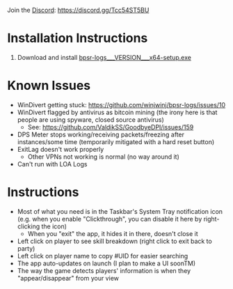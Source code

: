 Join the [Discord](https://discord.gg/Tcc54ST5BU): https://discord.gg/Tcc54ST5BU

# Installation Instructions

1. Download and install [bpsr-logs___VERSION___x64-setup.exe](https://github.com/winjwinj2/bpsr-logs/releases/download/app-v__VERSION__/bpsr-logs___VERSION___x64-setup.exe)

# Known Issues
- WinDivert getting stuck: https://github.com/winjwinj/bpsr-logs/issues/10
- WinDivert flagged by antivirus as bitcoin mining (the irony here is that people are using spyware, closed source antivirus)
  - See: https://github.com/ValdikSS/GoodbyeDPI/issues/159
- DPS Meter stops working/receiving packets/freezing after instances/some time (temporarily mitigated with a hard reset button)
- ExitLag doesn't work properly 
  - Other VPNs not working is normal (no way around it)
- Can't run with LOA Logs

# Instructions
- Most of what you need is in the Taskbar's System Tray notification icon (e.g. when you enable "Clickthrough", you can disable it here by right-clicking the icon)
    - When you "exit" the app, it hides it in there, doesn't close it
- Left click on player to see skill breakdown (right click to exit back to party)
- Left click on player name to copy #UID for easier searching
- The app auto-updates on launch (I plan to make a UI soonTM)
- The way the game detects players' information is when they "appear/disappear" from your view
